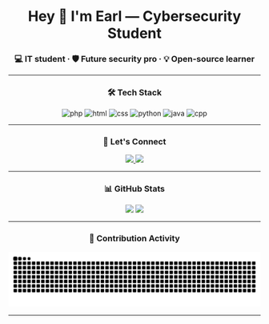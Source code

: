 <h1 align="center">Hey 👋 I'm Earl — Cybersecurity Student</h1>
<h3 align="center">💻 IT student · 🛡️ Future security pro · 💡 Open-source learner</h3>

---

<h3 align="center">🛠 Tech Stack</h3>

<div align="center">
  <img src="https://skillicons.dev/icons?i=php" height="50" alt="php" />
  <img src="https://skillicons.dev/icons?i=html" height="50" alt="html" />
  <img src="https://skillicons.dev/icons?i=css" height="50" alt="css" />
  <img src="https://skillicons.dev/icons?i=py" height="50" alt="python" />
  <img src="https://skillicons.dev/icons?i=java" height="50" alt="java" />
  <img src="https://skillicons.dev/icons?i=cpp" height="50" alt="cpp" />
</div>

---

<h3 align="center">🔗 Let's Connect</h3>

<div align="center">
  <a href="https://linkedin.com/in/earl-justin-camama-27a7b5240/" target="_blank">
    <img src="https://img.shields.io/badge/LinkedIn-blue?logo=linkedin&logoColor=white&style=for-the-badge" />
  </a>
  <a href="https://github.com/orljorstin" target="_blank">
    <img src="https://img.shields.io/badge/GitHub-black?logo=github&logoColor=white&style=for-the-badge" />
  </a>
</div>

---

<h3 align="center">📊 GitHub Stats</h3>

<div align="center">
  <img src="https://github-readme-streak-stats.herokuapp.com/?user=orljorstin&theme=dracula&hide_border=true" height="150" />
  <img src="https://github-profile-trophy.vercel.app/?username=orljorstin&theme=dracula&no-frame=true&row=1&column=6" height="150" />
</div>

---

<h3 align="center">🐍 Contribution Activity</h3>

<div align="center">
  <picture>
    <source media="(prefers-color-scheme: dark)" srcset="https://raw.githubusercontent.com/orljorstin/orljorstin/output/github-contribution-grid-snake-dark.svg" />
    <source media="(prefers-color-scheme: light)" srcset="https://raw.githubusercontent.com/orljorstin/orljorstin/output/github-contribution-grid-snake.svg" />
    <img alt="GitHub Contribution Snake" src="https://raw.githubusercontent.com/orljorstin/orljorstin/output/github-contribution-grid-snake.svg" />
  </picture>
</div>

---
